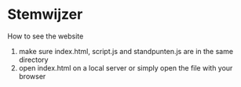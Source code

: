 # Stemwijzer

How to see the website

1. make sure index.html, script.js and standpunten.js are in the same directory
2. open index.html on a local server or simply open the file with your browser